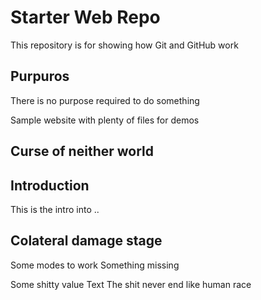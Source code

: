 # Starter Web Repo

This repository is for showing how Git and GitHub work

## Purpuros
There is no purpose required to do something

Sample website with plenty of files for demos
## Curse of neither world

## Introduction
This is the intro into ..

## Colateral damage stage

Some modes to work
Something missing

Some shitty value Text
The shit never end like human race
